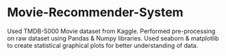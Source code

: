 # Movie-Recommender-System
Used TMDB-5000 Movie dataset from Kaggle. Performed pre-processing on raw dataset using Pandas &amp; Numpy libraries. Used seaborn &amp; matplotlib to create statistical graphical plots for better understanding of data.
